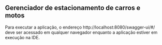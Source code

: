 ## Gerenciador de estacionamento de carros e motos 

Para executar a aplicação, o endereço http://localhost:8080/swagger-ui/#/ deve ser acessado em qualquer navegador enquanto a aplicação estiver em execução na IDE.

